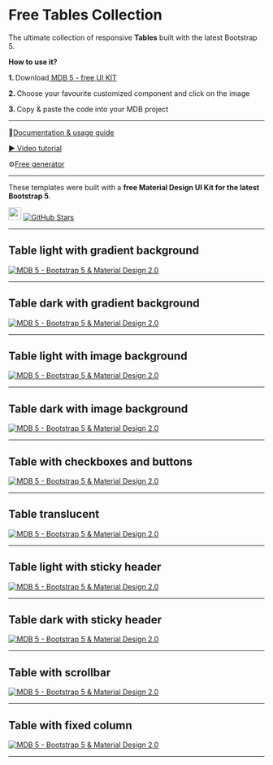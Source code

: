 # Free Tables Collection
 
The ultimate collection of responsive **Tables** built with the latest Bootstrap 5.

<p><strong>How to use it?</strong></p>
<p class="mb-2">
<strong>1. </strong>Download<a target="_blank" href="https://mdbootstrap.com/docs/standard/"> MDB 5 - free UI KIT</a></p>
<p class="mb-2"><strong>2. </strong>Choose your favourite customized component and click on the image</p>
<p class="mb-3"><strong>3. </strong>Copy & paste the code into your MDB project</p>
              
--------------------
 
📄[Documentation & usage guide](https://mdbootstrap.com/docs/standard/data/tables/)

[▶️ Video tutorial](https://www.youtube.com/watch?v=9zHuZXMhMrA)
 
⚙️[Free generator](https://mdbootstrap.com/docs/standard/tools/builders/table/)
 
---------------------
 
These templates were built with a **free Material Design UI Kit for the latest Bootstrap 5**.
 
<img height="25" src="https://mdbootstrap.com/img/Marketing/general/logo/medium/mdb-r.png">  [![GitHub Stars](https://img.shields.io/github/stars/mdbootstrap/mdb-ui-kit?label=Star%20now&style=social)](https://github.com/mdbootstrap/mdb-ui-kit/)
 
---------------------


 <h2 class="mb-4">Table light with gradient background</h2>
 <a
     href="https://mdbootstrap.com/snippets/standard/mdbootstrap/2919753?view=side" target="_blank">
     <picture>
        <source
            srcset=" https://mdbootstrap.com/wp-content/themes/mdbootstrap4/content-gh/en/_mdb5/standard/web/docs/data/tables/examples/assets/img1.webp "
            type="image/webp" /> <img
            src="https://mdbootstrap.com/wp-content/themes/mdbootstrap4/content-gh/en/_mdb5/standard/web/docs/data/tables/examples/assets/img1.jpg"
            class="w-100" alt="MDB 5 - Bootstrap 5 &amp; Material Design 2.0" /> </picture> </a>
 <hr class="my-5" />
 <h2 class="mb-4">Table dark with gradient background</h2>
 <a
     href="https://mdbootstrap.com/snippets/standard/mdbootstrap/2919761?view=side" target="_blank"><picture>
        <source
            srcset=" https://mdbootstrap.com/wp-content/themes/mdbootstrap4/content-gh/en/_mdb5/standard/web/docs/data/tables/examples/assets/img2.webp "
            type="image/webp" /> <img
            src="https://mdbootstrap.com/wp-content/themes/mdbootstrap4/content-gh/en/_mdb5/standard/web/docs/data/tables/examples/assets/img2.jpg"
            class="w-100" alt="MDB 5 - Bootstrap 5 &amp; Material Design 2.0" /> </picture>  </a>
 <hr class="my-5" />
 <h2 class="mb-4">Table light with image background</h2>
  <a
     href="https://mdbootstrap.com/snippets/standard/mdbootstrap/2920252?view=side" target="_blank"><picture>
        <source
            srcset=" https://mdbootstrap.com/wp-content/themes/mdbootstrap4/content-gh/en/_mdb5/standard/web/docs/data/tables/examples/assets/img3.webp "
            type="image/webp" /> <img
            src="https://mdbootstrap.com/wp-content/themes/mdbootstrap4/content-gh/en/_mdb5/standard/web/docs/data/tables/examples/assets/img3.jpg"
            class="w-100" alt="MDB 5 - Bootstrap 5 &amp; Material Design 2.0" /> </picture> </a>
 <hr class="my-5" />
 <h2 class="mb-4">Table dark with image background</h2>
  <a
     href="https://mdbootstrap.com/snippets/standard/mdbootstrap/2919792?view=side" target="_blank"><picture>
        <source
            srcset=" https://mdbootstrap.com/wp-content/themes/mdbootstrap4/content-gh/en/_mdb5/standard/web/docs/data/tables/examples/assets/img4.webp "
            type="image/webp" /> <img
            src="https://mdbootstrap.com/wp-content/themes/mdbootstrap4/content-gh/en/_mdb5/standard/web/docs/data/tables/examples/assets/img4.jpg"
            class="w-100" alt="MDB 5 - Bootstrap 5 &amp; Material Design 2.0" /> </picture> </a>
 <hr class="my-5" />
 <h2 class="mb-4">Table with checkboxes and buttons</h2>
 <a
     href="https://mdbootstrap.com/snippets/standard/mdbootstrap/2920555?view=side" target="_blank"> <picture>
        <source
            srcset=" https://mdbootstrap.com/wp-content/themes/mdbootstrap4/content-gh/en/_mdb5/standard/web/docs/data/tables/examples/assets/img5.webp "
            type="image/webp" /> <img
            src="https://mdbootstrap.com/wp-content/themes/mdbootstrap4/content-gh/en/_mdb5/standard/web/docs/data/tables/examples/assets/img5.jpg"
            class="w-100" alt="MDB 5 - Bootstrap 5 &amp; Material Design 2.0" /> </picture> </a>
 <hr class="my-5" />
 <h2 class="mb-4">Table translucent</h2>
 <a
     href="https://mdbootstrap.com/snippets/standard/mdbootstrap/2920550?view=side" target="_blank"> <picture>
        <source
            srcset=" https://mdbootstrap.com/wp-content/themes/mdbootstrap4/content-gh/en/_mdb5/standard/web/docs/data/tables/examples/assets/img6.webp "
            type="image/webp" /> <img
            src="https://mdbootstrap.com/wp-content/themes/mdbootstrap4/content-gh/en/_mdb5/standard/web/docs/data/tables/examples/assets/img6.jpg"
            class="w-100" alt="MDB 5 - Bootstrap 5 &amp; Material Design 2.0" /> </picture> </a>
 <hr class="my-5" />
 <h2 class="mb-4">Table light with sticky header</h2>
 <a
     href="https://mdbootstrap.com/snippets/standard/mdbootstrap/2920201?view=side" target="_blank"> <picture>
        <source
            srcset=" https://mdbootstrap.com/wp-content/themes/mdbootstrap4/content-gh/en/_mdb5/standard/web/docs/data/tables/examples/assets/img7.webp "
            type="image/webp" /> <img
            src="https://mdbootstrap.com/wp-content/themes/mdbootstrap4/content-gh/en/_mdb5/standard/web/docs/data/tables/examples/assets/img7.jpg"
            class="w-100" alt="MDB 5 - Bootstrap 5 &amp; Material Design 2.0" /> </picture> </a>
 <hr class="my-5" />
 <h2 class="mb-4">Table dark with sticky header</h2>
 <a
     href="https://mdbootstrap.com/snippets/standard/mdbootstrap/2920214?view=side" target="_blank"><picture>
        <source
            srcset=" https://mdbootstrap.com/wp-content/themes/mdbootstrap4/content-gh/en/_mdb5/standard/web/docs/data/tables/examples/assets/img8.webp "
            type="image/webp" /> <img
            src="https://mdbootstrap.com/wp-content/themes/mdbootstrap4/content-gh/en/_mdb5/standard/web/docs/data/tables/examples/assets/img8.jpg"
            class="w-100" alt="MDB 5 - Bootstrap 5 &amp; Material Design 2.0" /> </picture>  </a>
 <hr class="my-5" />
 <h2 class="mb-4">Table with scrollbar</h2>
  <a
     href="https://mdbootstrap.com/snippets/standard/mdbootstrap/2919695?view=side" target="_blank"><picture>
        <source
            srcset=" https://mdbootstrap.com/wp-content/themes/mdbootstrap4/content-gh/en/_mdb5/standard/web/docs/data/tables/examples/assets/img9.webp "
            type="image/webp" /> <img
            src="https://mdbootstrap.com/wp-content/themes/mdbootstrap4/content-gh/en/_mdb5/standard/web/docs/data/tables/examples/assets/img9.jpg"
            class="w-100" alt="MDB 5 - Bootstrap 5 &amp; Material Design 2.0" /> </picture> </a>
 <hr class="my-5" />
 <h2 class="mb-4">Table with fixed column</h2>
  <a
     href="https://mdbootstrap.com/snippets/standard/mdbootstrap/2919513?view=side" target="_blank"><picture>
        <source
            srcset=" https://mdbootstrap.com/wp-content/themes/mdbootstrap4/content-gh/en/_mdb5/standard/web/docs/data/tables/examples/assets/img10.webp "
            type="image/webp" /> <img
            src="https://mdbootstrap.com/wp-content/themes/mdbootstrap4/content-gh/en/_mdb5/standard/web/docs/data/tables/examples/assets/img10.jpg"
            class="w-100" alt="MDB 5 - Bootstrap 5 &amp; Material Design 2.0" /> </picture> </a>
 <hr class="my-5" />
